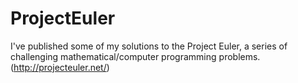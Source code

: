 ProjectEuler
============

I've published some of my solutions to the Project Euler, a series of challenging mathematical/computer programming problems.
(http://projecteuler.net/)
